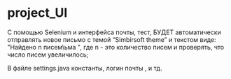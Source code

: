 # project_UI
С помощью Selenium и интерфейса почты, тест, БУДЕТ
автоматически отправлять новое письмо с темой “Simbirsoft theme” и текстом
виде: "Найдено n писем\ьма ", где n - это количество писем и проверять, что
число писем увеличилось;

В файле settings.java константы, логин почты , и тд.
